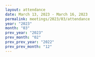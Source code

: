 ```yaml
---
layout: attendance
date: March 13, 2023 - March 16, 2023
permalink: meetings/2023/03/attendance
year: "2023"
month: "03"
prev_year: "2023"
prev_month: "02"
prev_prev_year: "2022"
prev_prev_month: "12"
---
```

